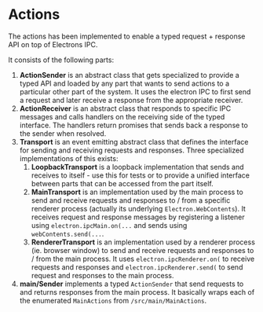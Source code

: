# Actions

The actions has been implemented to enable a typed request + response API on top of Electrons IPC.

It consists of the following parts:
1. **ActionSender** is an abstract class that gets specialized to provide a typed API and loaded by any part that wants
   to send actions to a particular other part of the system. It uses the electron IPC to first send a request and later
   receive a response from the appropriate receiver.
2. **ActionReceiver** is an abstract class that responds to specific IPC messages and calls handlers on the receiving
   side of the typed interface. The handlers return promises that sends back a response to the sender when resolved.
3. **Transport** is an event emitting abstract class that defines the interface for sending and receiving requests and
   responses. Three specialized implementations of this exists:
   1. **LoopbackTransport** is a loopback implementation that sends and receives to itself - use this for tests or to
      provide a unified interface between parts that can be accessed from the part itself.
   2. **MainTransport** is an implementation used by the main process to send and receive requests and responses to /
      from a specific renderer process (actually its underlying `Electron.WebContents`). It receives request and
      response messages by registering a listener using `electron.ipcMain.on(...` and sends using
      `webContents.send(...`.
   3. **RendererTransport** is an implementation used by a renderer process (ie. browser window) to send and receive
      requests and responses to / from the main process. It uses `electron.ipcRenderer.on(` to receive requests and
      responses and `electron.ipcRenderer.send(` to send request and responses to the main process.
4. **main/Sender** implements a typed `ActionSender` that send requests to and returns responses from the main process.
   It basically wraps each of the enumerated `MainActions` from `/src/main/MainActions`.
